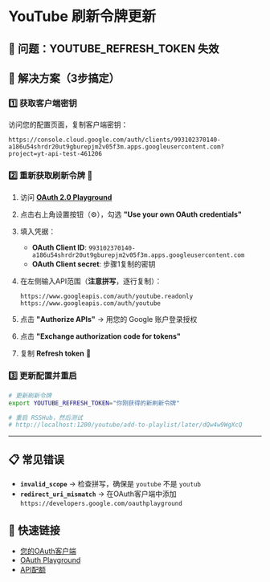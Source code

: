 # YouTube 刷新令牌更新

## 🎯 问题：YOUTUBE_REFRESH_TOKEN 失效

## 🚀 解决方案（3步搞定）

### 1️⃣ 获取客户端密钥
访问您的配置页面，复制客户端密钥：
```
https://console.cloud.google.com/auth/clients/993102370140-a186u54shrdr20ut9gburepjm2v05f3m.apps.googleusercontent.com?project=yt-api-test-461206
```

### 2️⃣ 重新获取刷新令牌 🔑

1. 访问 **[OAuth 2.0 Playground](https://developers.google.com/oauthplayground)**

2. 点击右上角设置按钮（⚙️），勾选 **"Use your own OAuth credentials"**

3. 填入凭据：
   - **OAuth Client ID**: `993102370140-a186u54shrdr20ut9gburepjm2v05f3m.apps.googleusercontent.com`
   - **OAuth Client secret**: 步骤1复制的密钥

4. 在左侧输入API范围（**注意拼写**，逐行复制）：
   ```
   https://www.googleapis.com/auth/youtube.readonly
   https://www.googleapis.com/auth/youtube
   ```

5. 点击 **"Authorize APIs"** → 用您的 Google 账户登录授权

6. 点击 **"Exchange authorization code for tokens"**

7. 复制 **Refresh token** 🎯

### 3️⃣ 更新配置并重启

```bash
# 更新刷新令牌
export YOUTUBE_REFRESH_TOKEN="你刚获得的新刷新令牌"

# 重启 RSSHub，然后测试
# http://localhost:1200/youtube/add-to-playlist/later/dQw4w9WgXcQ
```

---

## 📋 常见错误

- **`invalid_scope`** → 检查拼写，确保是 `youtube` 不是 `youtub`
- **`redirect_uri_mismatch`** → 在OAuth客户端中添加 `https://developers.google.com/oauthplayground`

## 🔗 快速链接

- [您的OAuth客户端](https://console.cloud.google.com/auth/clients/993102370140-a186u54shrdr20ut9gburepjm2v05f3m.apps.googleusercontent.com?project=yt-api-test-461206)
- [OAuth Playground](https://developers.google.com/oauthplayground)
- [API配额](https://console.cloud.google.com/apis/api/youtube.googleapis.com/quotas?project=yt-api-test-461206)
